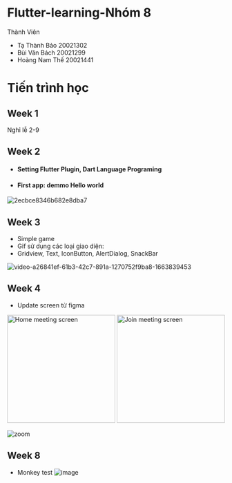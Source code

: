 # Flutter-learning-Nhóm 8

Thành Viên
* Tạ Thành Bảo 20021302
* Bùi Văn Bách 20021299
* Hoàng Nam Thế 20021441

# Tiến trình học
## Week 1
 Nghỉ lễ 2-9
 
## Week 2

* #### Setting Flutter Plugin, Dart Language Programing
* #### First app: demmo Hello world
![2ecbce8346b682e8dba7](https://user-images.githubusercontent.com/80839052/190583376-d1df72d5-f7be-44b3-a067-88b7789a828e.jpg)


## Week 3

* Simple game
* Gif sử dụng các loại giao diện:
* Gridview, Text, IconButton, AlertDialog, SnackBar

![video-a26841ef-61b3-42c7-891a-1270752f9ba8-1663839453](https://user-images.githubusercontent.com/80814904/191714593-6c62d9b2-9d4e-4faa-bb42-694581556ac3.gif)

## Week 4

* Update screen từ figma
<img src="https://user-images.githubusercontent.com/80814904/193201358-5379797e-6433-4c63-9587-9acf848abc85.png" alt="Home meeting screen" width="250" />

<img src="https://user-images.githubusercontent.com/80814904/193201439-65ff0499-0883-406f-991d-2ab249079661.png" alt="Join meeting screen" width="250" />

![zoom](https://user-images.githubusercontent.com/73698168/193205739-532a614c-5e56-49bc-a0cb-4dff271d4f86.gif)
## Week 8 
* Monkey test
![image](https://user-images.githubusercontent.com/73698168/198537531-5486cc3d-1203-4f26-8e17-982f228de95a.png)

